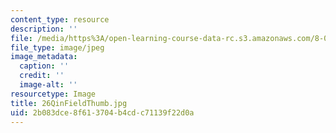 ```yaml
---
content_type: resource
description: ''
file: /media/https%3A/open-learning-course-data-rc.s3.amazonaws.com/8-02-physics-ii-electricity-and-magnetism-spring-2007/2b083dce8f613704b4cdc71139f22d0a_26QinFieldThumb.jpg
file_type: image/jpeg
image_metadata:
  caption: ''
  credit: ''
  image-alt: ''
resourcetype: Image
title: 26QinFieldThumb.jpg
uid: 2b083dce-8f61-3704-b4cd-c71139f22d0a
---
```

